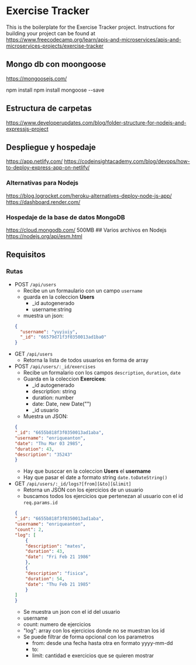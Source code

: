 # Exercise Tracker

This is the boilerplate for the Exercise Tracker project. Instructions for building your project can be found at https://www.freecodecamp.org/learn/apis-and-microservices/apis-and-microservices-projects/exercise-tracker

## Mongo db con moongoose

https://mongoosejs.com/

npm install npm install mongoose --save

## Estructura de carpetas

https://www.developerupdates.com/blog/folder-structure-for-nodejs-and-expressjs-project

## Despliegue y hospedaje

https://app.netlify.com/
https://codeinsightacademy.com/blog/devops/how-to-deploy-express-app-on-netlify/

### Alternativas para Nodejs

https://blog.logrocket.com/heroku-alternatives-deploy-node-js-app/
https://dashboard.render.com/

### Hospedaje de la base de datos MongoDB

https://cloud.mongodb.com/
500MB
## Varios archivos en Nodejs
https://nodejs.org/api/esm.html

## Requisitos

### Rutas

- POST `/api/users`
  - Recibe un un formaulario con un campo `username`
  - guarda en la coleccion **Users**
    - _id autogenerado
    - username:string
  - muestra un json:
  ```json
  {
    "username": "yuyiuiy",
    "_id": "66579d71f3f0350013ad1ba0"
  }
  ```
- GET `/api/users`
  - Retorna la lista de todos usuarios en forma de array
- POST `/api/users/:_id/exercises` 
    - Recibe un formalario con los campos `description`, `duration`, `date`
    - Guarda en la coleccion **Exercices**:
        - _id autogenerado
        - description: string
        - duration: number
        - date: Date, new Date("<YYYY-mm-dd>")
        - _id usuario 
    - Muestra un JSON:
    ```json
    {
    "_id": "6655b818f3f0350013ad1aba",
    "username": "enriqueanton",
    "date": "Thu Mar 03 2985", 
    "duration": 43,
    "description": "35243"
    }
    ```
    - Hay que busccar en la coleccion **Users** el **username**
    - Hay que pasar el date a formato string `date.toDateString()` 
- GET `/api/users/:_id/logs?[from][&to][&limit]`
    - Retorna un JSON con los ejercicios de un usuario
    - buscamos todos los ejercicios que pertenezan al usuario con el id `req.params.id` 
    ```json
    {
    "_id": "6655b818f3f0350013ad1aba",
    "username": "enriqueanton",
    "count": 2,
    "log": [
        {
        "description": "mates",
        "duration": 43,
        "date": "Fri Feb 21 1986"
        },
        {
        "description": "fisica",
        "duration": 54,
        "date": "Thu Feb 21 1985"
        }
    ]
    }
    ```
    - Se muestra un json con el id del usuario 
    - username
    - count: numero de  ejercicios
    - "log": array con los  ejercicios donde no se muestran los id  
    - Se puede filtrar de forma opcional con los parametros 
        - from: desde una fecha hasta otra en formato yyyy-mm-dd 
        - to:
        - limit: cantidad e exercicios que se quieren mostrar
